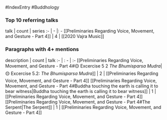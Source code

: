 #IndexEntry #Buddhology

### Top 10 referring talks
talk | count | series
:- | - |: -
[[Preliminaries Regarding Voice, Movement, and Gesture - Part 4]] | 4 | [[2020 Vajra Music]]

### Paragraphs with 4+ mentions
description | count | talk
:- | : - | :-
[[Preliminaries Regarding Voice, Movement, and Gesture - Part 4#🟡 Excercise 5 2 _The Bhumisparsa Mudra_\|🟡 Excercise 5.2: _The Bhumisparsa Mudra_]] | 2 | [[Preliminaries Regarding Voice, Movement, and Gesture - Part 4]]
[[Preliminaries Regarding Voice, Movement, and Gesture - Part 4#Buddha touching the earth is calling it to bear witness\|Buddha touching the earth is calling it to bear witness]] | 1 | [[Preliminaries Regarding Voice, Movement, and Gesture - Part 4]]
[[Preliminaries Regarding Voice, Movement, and Gesture - Part 4#The Serpent\|The Serpent]] | 1 | [[Preliminaries Regarding Voice, Movement, and Gesture - Part 4]]

